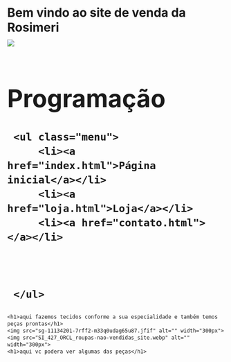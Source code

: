 <!DOCTYPE html>
<html lang="en">
<head>
    <meta charset="UTF-8">
    <meta name="viewport" content="width=device-width, initial-scale=1.0">
    <title>Document</title>
    <link rel="stylesheet" href="style.css">
</head>
<body>
    <h1>Bem vindo ao site de venda da Rosimeri 
      </html>
<Body>
   <div>
     <img class="logo" src="Davi.com">
     <h1> Programação</h1>
   </div>

     <ul class="menu">
         <li><a href="index.html">Página inicial</a></li>
         <li><a href="loja.html">Loja</a></li>
         <li><a href="contato.html"></a></li>
        

         
     </ul>
</Body>
    </em> </h1>

    <h1>aqui fazemos tecidos conforme a sua especialidade e também temos peças prontas</h1>
    <img src="sg-11134201-7rff2-m33q0udag65u87.jfif" alt="" width="300px">
    <img src="SI_427_ORCL_roupas-nao-vendidas_site.webp" alt="" width="300px">
    <h1>aqui vc podera ver algumas das peças</h1>
</body> 
</html>
  
